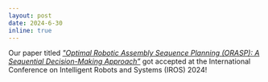```yaml
---
layout: post
date: 2024-6-30
inline: true
---
```


Our paper titled _<a href="https://arxiv.org/pdf/2310.17115"> "Optimal Robotic Assembly Sequence Planning (ORASP): A Sequential Decision-Making Approach”</a>_ got accepted at the International Conference on Intelligent Robots and Systems (IROS) 2024!
